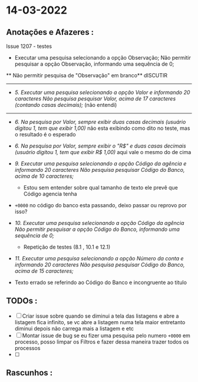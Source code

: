 # 14-03-2022



## Anotações e Afazeres :
Issue 1207 - testes
- Executar uma pesquisa selecionando a opção Observação;
 Não permitir pesquisar a opção Observação, informando uma sequência de 0;

** Não permitir pesquisa de "Observação" em branco**  dISCUTIR
 ***

- _5. Executar uma pesquisa selecionando a opção Valor e informando 20 caracteres
  Não pesquisa pesquisar Valor, acima de 17 caracteres (contando casas decimais);_  (não entendi)

***

- _6. Na pesquisa por Valor, sempre exibir duas casas decimais (usuário digitou 1, tem que exibir 1,00)_ não esta exibindo como dito no teste, mas o resultado é o esperado
- _6.  Na pesquisa por Valor, sempre exibir o "R$" e duas casas decimais (usuário digitou 1, tem que exibir R$ 1,00)_  aqui vale o mesmo do de cima

- _9. Executar uma pesquisa selecionando a opção Código da agência e informando 20 caracteres_
 _Não pesquisa pesquisar Código do Banco, acima de 10 caracteres;_
  - Estou sem entender sobre qual tamanho de texto ele prevê que Código agencia tenha

- `+0000` no código do banco esta passando, deixo passar ou reprovo por isso?

- _10. Executar uma pesquisa selecionando a opção Código da agência_
 _Não permitir pesquisar a opção Código do Banco, informando uma sequência de 0;_
    - Repetição de testes (8.1 , 10.1 e 12.1)

- _11. Executar uma pesquisa selecionando a opção Número da conta e informando 20 caracteres_
 _Não pesquisa pesquisar Código do Banco, acima de 15 caracteres;_
 - Texto errado se referindo ao Código do Banco e incongruente ao titulo

## TODOs :
- [ ] Criar issue sobre quando se diminui a tela das listagens e abre a listagem fica infinito, se vc abre a listagem numa tela maior entretanto diminui depois não carrega mais a listagem e etc
- [ ] Montar issue de bug se eu fizer uma pesquisa pelo numero `+0000` em processo, posso limpar os Filtros e fazer dessa maneira trazer todos os processos
- [ ] 



## Rascunhos :